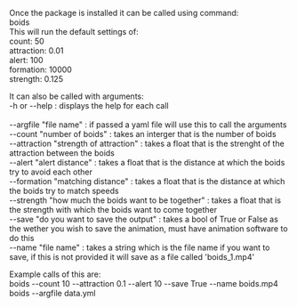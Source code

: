 Once the package is installed it can be called using command:<br /> 
boids<br />
This will run the default settings of:<br /> 
count: 50<br /> 
attraction: 0.01<br /> 
alert: 100<br /> 
formation: 10000<br /> 
strength: 0.125<br /> 

It can also be called with arguments:<br />
-h or --help : displays the help for each call<br />        
--argfile "file name" : if passed a yaml file will use this to call the arguments<br /> 
--count "number of boids" : takes an interger that is the number of boids<br /> 
--attraction "strength of attraction" : takes a float that is the strenght of the attraction between the boids<br /> 
--alert "alert distance" : takes a float that is the distance at which the boids try to avoid each other<br /> 
--formation "matching distance" : takes a float that is the distance at which the boids try to match speeds<br /> 
--strength "how much the boids want to be together" : takes a float that is the strength with which the boids want to come together<br /> 
--save "do you want to save the output" : takes a bool of True or False as the wether you wish to save the animation, must have animation software to do this<br /> 
--name "file name" : takes a string which is the file name if you want to save, if this is not provided it will save as a file called 'boids_1.mp4'<br /> 

Example calls of this are:<br />
boids --count 10 --attraction 0.1 --alert 10 --save True --name boids.mp4<br /> 
boids --argfile data.yml 

